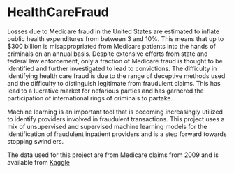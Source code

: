 # HealthCareFraud
Losses due to Medicare fraud in the United States are estimated to inflate public health expenditures from between 3 and 10%. This means that up to $300 billion is misappropriated from Medicare patients into the hands of criminals on an annual basis. Despite extensive efforts from state and federal law enforcement, only a fraction of Medicare fraud is thought to be identified and further investigated to lead to convictions. The difficulty in identifying health care fraud is due to the range of deceptive methods used and the difficulty to distinguish legitimate from fraudulent claims. This has lead to a lucrative market for nefarious parties and has garnered the participation of international rings of criminals to partake. 

Machine learning is an important tool that is becoming increasingly utilized to identify providers involved in fraudulent transactions. This project uses a mix of unsupervised and supervised machine learning models for the identification of fraudulent inpatient providers and is a step forward towards stopping swindlers. 

The data used for this project are from Medicare claims from 2009 and is available from [Kaggle](https://www.kaggle.com/rohitrox/healthcare-provider-fraud-detection-analysis)

